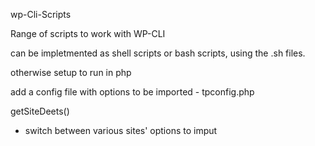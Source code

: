 wp-Cli-Scripts

Range of scripts to work with WP-CLI

can be impletmented as shell scripts or bash scripts, using the .sh files.

otherwise setup to run in php

add a config file with options to be imported - tpconfig.php

getSiteDeets() 
 - switch between various sites' options to imput
